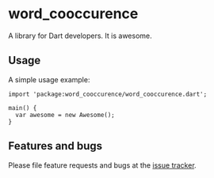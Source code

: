 # word_cooccurence

A library for Dart developers. It is awesome.

## Usage

A simple usage example:

    import 'package:word_cooccurence/word_cooccurence.dart';

    main() {
      var awesome = new Awesome();
    }

## Features and bugs

Please file feature requests and bugs at the [issue tracker][tracker].

[tracker]: http://example.com/issues/replaceme
